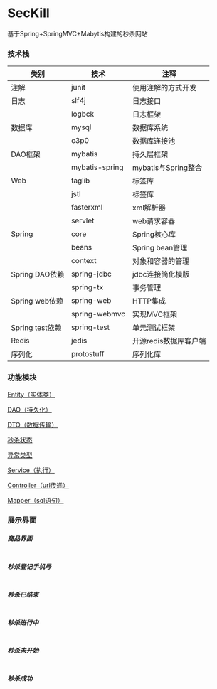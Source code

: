 # SecKill

基于Spring+SpringMVC+Mabytis构建的秒杀网站


### 技术栈
|类别|技术|注释|
|-----|-----|-----|
|注解|junit|使用注解的方式开发|
|日志|slf4j|日志接口|
||logbck|日志框架|
|数据库|mysql|数据库系统|
||c3p0|数据库连接池|
|DAO框架|mybatis|持久层框架|
||mybatis-spring|mybatis与Spring整合|
|Web|taglib|标签库|
||jstl|标签库|
||fasterxml|xml解析器|
||servlet|web请求容器|
|Spring|core|Spring核心库|
||beans|Spring bean管理|
||context|对象和容器的管理|
|Spring DAO依赖|spring-jdbc|jdbc连接简化模版|
||spring-tx|事务管理|
|Spring web依赖|spring-web|HTTP集成|
||spring-webmvc|实现MVC框架|
|Spring test依赖|spring-test|单元测试框架|
|Redis|jedis|开源redis数据库客户端|
|序列化|protostuff|序列化库|

### 功能模块

[Entity（实体类）]()

[DAO（持久化）]()

[DTO（数据传输）]()

[秒杀状态]()

[异常类型]()

[Service（执行）]()

[Controller（url传递）]()

[Mapper（sql语句）]()

### 展示界面

##### 商品界面

![]()

##### 秒杀登记手机号

![]()

##### 秒杀已结束

![]()

##### 秒杀进行中

![]()

##### 秒杀未开始

![]()

##### 秒杀成功

![]()


